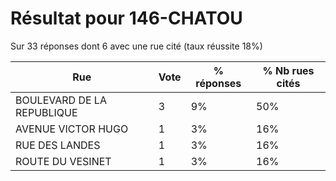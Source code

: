 # Résultat pour 146-CHATOU

Sur 33 réponses dont 6 avec une rue cité (taux réussite 18%)

| Rue | Vote | % réponses | % Nb rues cités|
|-----|------|------------|----------------|
| BOULEVARD DE LA REPUBLIQUE | 3 | 9% | 50%|
| AVENUE VICTOR HUGO | 1 | 3% | 16%|
| RUE DES LANDES | 1 | 3% | 16%|
| ROUTE DU VESINET | 1 | 3% | 16%|
